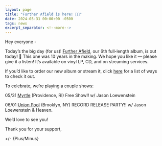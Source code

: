 ```yaml
---
layout: page
title: "Further Afield is here! 🎉🎉"
date: 2024-05-31 00:00:00 -0500
tags: news
excerpt_separator: <!--more-->
---
```


Hey everyone -

Today’s the big day (for us)! [Further Afield](/further-afield/), our 6th
full-length album, is out today! 🎉 This one was 10 years in the making. We hope
you like it — please give it a listen! It’s available on vinyl LP, CD, and on
streaming services.

If you’d like to order our new album or stream it, click
<a href="https://orcd.co/furtherafield">here</a> for a list of ways to check it
out.

To celebrate, we’re playing a couple shows:

05/31 <a href="https://www.givemyrtle.com/">Myrtle</a> (Providence, RI) Free
Show!! w/ Jason Loewenstein

06/01 <a href="https://www.union-pool.com/">Union Pool</a> (Brooklyn, NY) RECORD
RELEASE PARTY!! w/ Jason Loewenstein & Heaven.

We’d love to see you!

Thank you for your support,

+/- {Plus/Minus}

